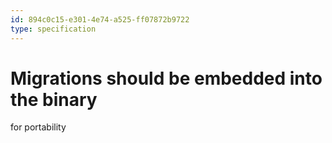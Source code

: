 ```yaml
---
id: 894c0c15-e301-4e74-a525-ff07872b9722
type: specification
---
```


# Migrations should be embedded into the binary

for portability
